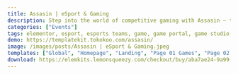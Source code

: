```yaml
---
title: Assasin | eSport & Gaming
description: Step into the world of competitive gaming with Assasin – the cutting-edge Elementor template kit designed for eSports and gaming enthusiasts. Elevate your online presence with our captivating and functional templates. Seamlessly blending aesthetics and functionality, Assasin offers a range of layouts tailored for eSports tournaments, gaming teams, and online communities. Utilize Elementor's intuitive drag-and-drop editor to personalize fonts, colors, and arrangements. Whether you're spotlighting eSports events, gaming merchandise, or player profiles, Assasin ensures an immersive browsing experience. Transform your website into a battleground of gaming excellence with Assasin – the ultimate Elementor template kit for eSports and gaming ventures. Dominate the digital arena with style today.
categories: ["Events"]
tags: elementor, esport, esports teams, game, game portal, game studio, gamer, gaming, service, streamer, team, template kit, tournament, video game, wordpress
demo: https://templatekit.tokokoo.com/assasin/
image: /images/posts/Assasin | eSport & Gaming.jpeg
templates: ["Global", "Homepage", "Landing", "Page 01 Games", "Page 02 Single Games", "Page 03 Players", "Page 04 Players Detail", "Page 05 About The Clans", "Page 06 Developers", "Page 07 Events", "Page 08 Sponsor", "Theme Builder Footer Elementor Pro", "Theme Builder Header Elementor Pro"]
download: https://elemkits.lemonsqueezy.com/checkout/buy/aba7ae24-9a99-44c7-889a-94dc06e03af1
---
```

